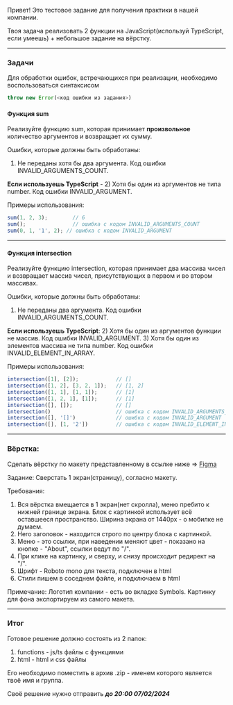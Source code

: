 Привет!
Это тестовое задание для получения практики в нашей компании.

Твоя задача реализовать 2 функции на JavaScript(используй TypeScript, если умеешь)
+
небольшое задание на вёрстку.
___

### Задачи

Для обработки ошибок, встречающихся при реализации, необходимо воспользоваться синтаксисом
```ts
throw new Error(<код ошибки из задания>)
```

#### Функция sum

Реализуйте функцию sum, которая принимает **произвольное** количество аргументов и возвращает их сумму.

Ошибки, которые должны быть обработаны:
1) Не переданы хотя бы два аргумента. Код ошибки INVALID_ARGUMENTS_COUNT.
   
**Если используешь TypeScript** - 2) Хотя бы один из аргументов не типа number. Код ошибки INVALID_ARGUMENT.

Примеры использования:
```javascript
sum(1, 2, 3);        // 6
sum();               // ошибка с кодом INVALID_ARGUMENTS_COUNT
sum(0, 1, '1', 2); // ошибка с кодом INVALID_ARGUMENT
```
---
#### Функция intersection
Реализуйте функцию intersection, которая принимает два массива чисел и возвращает массив чисел, присутствующих в первом и во втором массивах.

Ошибки, которые должны быть обработаны:

1) Не переданы два аргумента. Код ошибки INVALID_ARGUMENTS_COUNT.
   
**Если используешь TypeScript**:
2) Хотя бы один из аргументов функции не массив. Код ошибки INVALID_ARGUMENT.
3) Хотя бы один из элементов массива не типа number. Код ошибки INVALID_ELEMENT_IN_ARRAY.

Примеры использования:
```javascript
intersection([1], [2]);            // []
intersection([1, 2], [3, 2, 1]);   // [1, 2]
intersection([1, 1], [1, 1]);      // [1]
intersection([1, 2, 1], [1]);      // [1]
intersection([], []);              // []
intersection()                     // ошибка с кодом INVALID_ARGUMENTS_COUNT
intersection([], '[]')             // ошибка с кодом INVALID_ARGUMENT
intersection([], [1, '2'])         // ошибка с кодом INVALID_ELEMENT_IN_ARRAY
```

___
### Вёрстка:

Сделать вёрстку по макету представленному в ссылке ниже =>
[Figma](https://www.figma.com/file/Mvl8oAQm96G2DAg7VGnkVd/template?type=design&node-id=0-1&mode=design&t=SAgSQ1Xce3FaRnMg-0)

Задание:
Сверстать 1 экран(страницу), согласно макету.

Требования:
1) Вся вёрстка вмещается в 1 экран(нет скролла), меню пребито к нижней границе экрана. Блок с картинкой использует всё оставшееся пространство. Ширина экрана от 1440px - о мобилке не думаем.
2) Hero заголовок - находится строго по центру блока с картинкой.
3) Меню - это ссылки, при наведении меняют цвет - показано на кнопке - "About", ссылки ведут по "/".
4) При клике на картинку, и сверху, и снизу происходит редирект на "/".
5) Шрифт - Roboto mono для текста, подключен в html
6) Стили пишем в соседнем файле, и подключаем в html

Примечание:
Логотип компании - есть во вкладке Symbols.
Картинку для фона экспортируем из самого макета.


___
### Итог

Готовое решение должно состоять из 2 папок:
1) functions - js/ts файлы с функциями
2) html - html и css файлы

Его необходимо поместить в архив .zip - именем которого является твоё имя и группа.

Своё решение нужно отправить ***до 20:00 07/02/2024***

